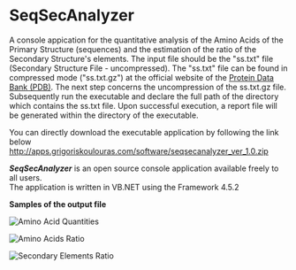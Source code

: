 # SeqSecAnalyzer
A console appication for the quantitative analysis of the Amino Acids of the Primary Structure (sequences) and the estimation of the ratio of the Secondary Structure's elements. The input file should be the "ss.txt" file (Secondary Structure File - uncompressed). The "ss.txt" file can be found in compressed mode ("ss.txt.gz") at the official website of the <a href="https://www.rcsb.org/pdb/static.do?p=download/http/index.html" target="_blank">Protein Data Bank (PDB)</a>. The next step concerns the uncompression of the ss.txt.gz file. Subsequently run the executable and declare the full path of the directory which contains the ss.txt file. Upon successful execution, a report file will be generated within the directory of the executable. 

You can directly download the executable application by following the link below
http://apps.grigoriskoulouras.com/software/seqsecanalyzer_ver_1.0.zip

<strong><i>SeqSecAnalyzer</i></strong> is an open source console application available freely to all users.
</br>
The application is written in VB.NET using the Framework 4.5.2

<strong>Samples of the output file</strong>

![Amino Acid Quantities](../master/seqsecanalyzer_screenshot1.png)

![Amino Acids Ratio](../master/seqsecanalyzer_screenshot2.png)

![Secondary Elements Ratio](../master/seqsecanalyzer_screenshot3.png)
